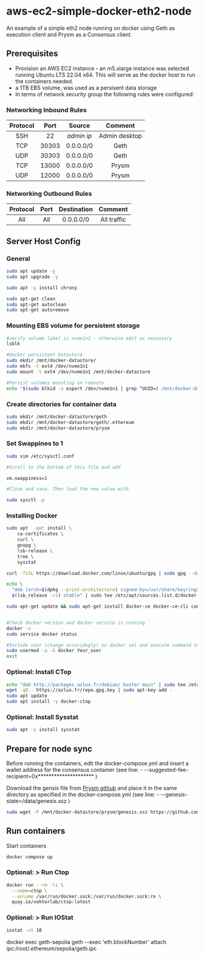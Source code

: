 # aws-ec2-simple-docker-eth2-node

An example of a simple eth2 node running on docker using Geth as execution client and Prysm as a Consensus client.

## Prerequisites

- Provision an AWS EC2 instance - an m5.xlarge instance was selected running Ubuntu LTS 22.04 x64. This will serve as the docker host to run the containers needed.
- a 1TB EBS volume, was used as a persisent data storage
- In terms of network security group the following rules were configured:

### Networking Inbound Rules

|Protocol|Port|Source| Comment |
|:---:|:---:|:---:|:---:|
| SSH | 22 | *admin ip*| Admin desktop |
| TCP | 30303 | 0.0.0.0/0 | Geth  |
| UDP | 30303 | 0.0.0.0/0 | Geth  |
| TCP | 13000 | 0.0.0.0/0 | Prysm |
| UDP | 12000 | 0.0.0.0/0 | Prysm |

### Networking Outbound Rules

|Protocol|Port|Destination| Comment |
|:---:|:---:|:---:|:---:|
| All | All | 0.0.0.0/0 | All traffic |

## Server Host Config

### General

```bash
sudo apt update -y
sudo apt upgrade -y

sudo apt -y install chrony

sudo apt-get clean
sudo apt-get autoclean
sudo apt-get autoremove
```

### Mounting EBS volume for persistent storage

```bash
#verify volume label is nvme1n1 - otherwise edit as necessary
lsblk

#Docker persistent Datastore
sudo mkdir /mnt/docker-datastore/
sudo mkfs -t ext4 /dev/nvme1n1
sudo mount -t ext4 /dev/nvme1n1 /mnt/docker-datastore

#Persist volumes mounting on reboots
echo "$(sudo blkid -o export /dev/nvme1n1 | grep ^UUID=) /mnt/docker-datastore ext4    defaults,noatime       0       1" | sudo tee -a /etc/fstab
```

### Create directories for container data

```bash
sudo mkdir /mnt/docker-datastore/geth
sudo mkdir /mnt/docker-datastore/geth/.ethereum
sudo mkdir /mnt/docker-datastore/prysm
```

### Set Swappines to 1

```bash
sudo vim /etc/sysctl.conf

#Scroll to the bottom of this file and add

vm.swappiness=1

#Close and save. Then load the new value with

sudo sysctl -p
```

### Installing Docker

```bash
sudo apt  -get install \
    ca-certificates \
    curl \
    gnupg \
    lsb-release \
    tree \
    sysstat

curl -fsSL https://download.docker.com/linux/ubuntu/gpg | sudo gpg --dearmor -o /usr/share/keyrings/docker-archive-keyring.gpg

echo \
  "deb [arch=$(dpkg --print-architecture) signed-by=/usr/share/keyrings/docker-archive-keyring.gpg] https://download.docker.com/linux/ubuntu \
  $(lsb_release -cs) stable" | sudo tee /etc/apt/sources.list.d/docker.list > /dev/null

sudo apt-get update && sudo apt-get install docker-ce docker-ce-cli containerd.io


#Check docker version and docker service is running
docker -v
sudo service docker status

#Include user (change accoridngly) on docker set and execute command to avoid having to use sudo. restart vm after running command
sudo usermod -a -G docker Your_user
exit

```

### Optional: Install CTop

```bash
echo "deb http://packages.azlux.fr/debian/ buster main" | sudo tee /etc/apt/sources.list.d/azlux.list
wget -qO - https://azlux.fr/repo.gpg.key | sudo apt-key add -
sudo apt update
sudo apt install -y docker-ctop
```

### Optional: Install Sysstat

```bash
sudo apt -y install sysstat
```

## Prepare for node sync

Before running the containers, edit the docker-compose.yml and insert a wallet address for the consensus container (see line: - --suggested-fee-recipient=0x********************* )

Download the gensis file from [Prysm github](https://github.com/eth-clients/merge-testnets/tree/main/sepolia) and place it in the same directory as specified in the docker-compose.yml  (see line: - --genesis-state=/data/genesis.ssz )

```bash
sudo wget -P /mnt/docker-datastore/prysm/genesis.ssz https://github.com/eth-clients/merge-testnets/blob/main/sepolia/genesis.ssz
```

## Run containers

Start containers

```bash
docker compose up
```

### Optional: > Run Ctop

```bash
docker run --rm -ti \
  --name=ctop \
  --volume /var/run/docker.sock:/var/run/docker.sock:ro \
  quay.io/vektorlab/ctop:latest
```

### Optional: > Run IOStat

```bash
iostat -xt 10
```



docker exec geth-sepolia geth --exec 'eth.blockNumber' attach ipc:/root/.ethereum/sepolia/geth.ipc
